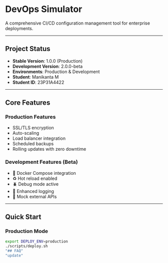 # DevOps Simulator

A comprehensive CI/CD configuration management tool for enterprise deployments.

---

##  Project Status
- **Stable Version**: 1.0.0 (Production)
- **Development Version**: 2.0.0-beta
- **Environments**: Production & Development
- **Student**: Manikanta M
- **Student ID**: 23P31A4422

---

##  Core Features

### Production Features
-  SSL/TLS encryption  
-  Auto-scaling  
-  Load balancer integration  
-  Scheduled backups  
-  Rolling updates with zero downtime

### Development Features (Beta)
- 🐳 Docker Compose integration  
- ♻️ Hot reload enabled  
- 🪲 Debug mode active  
- 📜 Enhanced logging  
- 🧪 Mock external APIs  

---

##  Quick Start

### Production Mode
```bash
export DEPLOY_ENV=production
./scripts/deploy.sh
"## FAQ"
"update"
